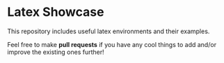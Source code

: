 # Latex Showcase

This repository includes useful latex environments and their examples. 

Feel free to make **pull requests** if you have any cool things to add and/or improve the existing ones further!
